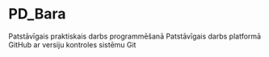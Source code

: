 # PD_Bara
Patstāvīgais praktiskais darbs programmēšanā
Patstāvīgais darbs platformā GitHub ar versiju kontroles sistēmu Git
